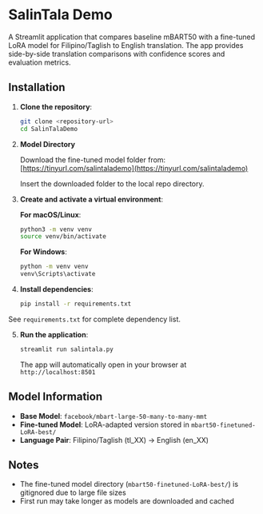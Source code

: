 # SalinTala Demo

A Streamlit application that compares baseline mBART50 with a fine-tuned LoRA model for Filipino/Taglish to English translation. The app provides side-by-side translation comparisons with confidence scores and evaluation metrics.

## Installation

1. **Clone the repository**:
   ```bash
   git clone <repository-url>
   cd SalinTalaDemo
   ```
2. **Model Directory**

   Download the fine-tuned model folder from: [https://tinyurl.com/salintalademo](https://tinyurl.com/salintalademo)

   Insert the downloaded folder to the local repo directory.

3. **Create and activate a virtual environment**:

   **For macOS/Linux**:
   ```bash
   python3 -m venv venv
   source venv/bin/activate
   ```

   **For Windows**:
   ```bash
   python -m venv venv
   venv\Scripts\activate
   ```

4. **Install dependencies**:
   ```bash
   pip install -r requirements.txt
   ```
See `requirements.txt` for complete dependency list.

5. **Run the application**:
   ```bash
   streamlit run salintala.py
   ```

   The app will automatically open in your browser at `http://localhost:8501`

## Model Information

- **Base Model**: `facebook/mbart-large-50-many-to-many-mmt`
- **Fine-tuned Model**: LoRA-adapted version stored in `mbart50-finetuned-LoRA-best/`
- **Language Pair**: Filipino/Taglish (tl_XX) → English (en_XX)


## Notes

- The fine-tuned model directory (`mbart50-finetuned-LoRA-best/`) is gitignored due to large file sizes
- First run may take longer as models are downloaded and cached


